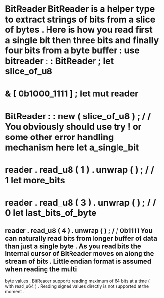 #
BitReader
BitReader
is
a
helper
type
to
extract
strings
of
bits
from
a
slice
of
bytes
.
Here
is
how
you
read
first
a
single
bit
then
three
bits
and
finally
four
bits
from
a
byte
buffer
:
use
bitreader
:
:
BitReader
;
let
slice_of_u8
=
&
[
0b1000_1111
]
;
let
mut
reader
=
BitReader
:
:
new
(
slice_of_u8
)
;
/
/
You
obviously
should
use
try
!
or
some
other
error
handling
mechanism
here
let
a_single_bit
=
reader
.
read_u8
(
1
)
.
unwrap
(
)
;
/
/
1
let
more_bits
=
reader
.
read_u8
(
3
)
.
unwrap
(
)
;
/
/
0
let
last_bits_of_byte
=
reader
.
read_u8
(
4
)
.
unwrap
(
)
;
/
/
0b1111
You
can
naturally
read
bits
from
longer
buffer
of
data
than
just
a
single
byte
.
As
you
read
bits
the
internal
cursor
of
BitReader
moves
on
along
the
stream
of
bits
.
Little
endian
format
is
assumed
when
reading
the
multi
-
byte
values
.
BitReader
supports
reading
maximum
of
64
bits
at
a
time
(
with
read_u64
)
.
Reading
signed
values
directly
is
not
supported
at
the
moment
.
